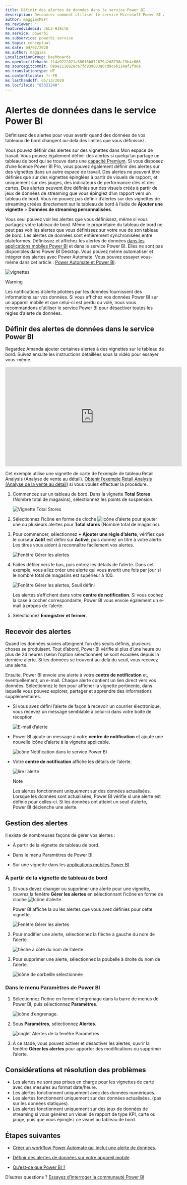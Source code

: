 ```yaml
---
title: Définir des alertes de données dans le service Power BI
description: Découvrez comment utiliser le service Microsoft Power BI afin de définir des alertes pour vous avertir quand des données de vos tableaux de bord changent au-delà des limites que vous définissez.
author: maggiesMSFT
ms.reviewer: ''
featuredvideoid: JbL2-HJ8clE
ms.service: powerbi
ms.subservice: powerbi-service
ms.topic: conceptual
ms.date: 04/02/2020
ms.author: maggies
LocalizationGroup: Dashboards
ms.openlocfilehash: f14a9222021a38616b872679a2d8798c15b4c666
ms.sourcegitcommit: 0e9e211082eca7fd939803e0cd9c6b114af2f90a
ms.translationtype: HT
ms.contentlocale: fr-FR
ms.lasthandoff: 05/13/2020
ms.locfileid: "83321248"
---
```

# <a name="data-alerts-in-the-power-bi-service"></a>Alertes de données dans le service Power BI

Définissez des alertes pour vous avertir quand des données de vos tableaux de bord changent au-delà des limites que vous définissez.

Vous pouvez définir des alertes sur des vignettes dans Mon espace de travail. Vous pouvez également définir des alertes si quelqu’un partage un tableau de bord qui se trouve dans une [capacité Premium](../admin/service-premium-what-is.md). Si vous disposez d’une licence Power BI Pro, vous pouvez également définir des alertes sur des vignettes dans un autre espace de travail. Des alertes ne peuvent être définies que sur des vignettes épinglées à partir de visuels de rapport, et uniquement sur des jauges, des indicateurs de performance clés et des cartes. Des alertes peuvent être définies sur des visuels créés à partir de jeux de données de streaming que vous épinglez d’un rapport vers un tableau de bord. Vous ne pouvez pas définir d’alertes sur des vignettes de streaming créées directement sur le tableau de bord à l’aide de **Ajouter une vignette** > **Données de streaming personnalisées**.

Vous seul pouvez voir les alertes que vous définissez, même si vous partagez votre tableau de bord. Même le propriétaire du tableau de bord ne peut pas voir les alertes que vous définissez sur votre vue de son tableau de bord. Les alertes de données sont entièrement synchronisées entre plateformes. Définissez et affichez les alertes de données [dans les applications mobiles Power BI](../consumer/mobile/mobile-set-data-alerts-in-the-mobile-apps.md) et dans le service Power BI. Elles ne sont pas disponibles dans Power BI Desktop. Vous pouvez même automatiser et intégrer des alertes avec Power Automate. Vous pouvez essayer vous-même dans cet article : [Power Automate et Power BI](../collaborate-share/service-flow-integration.md).

![vignettes](media/service-set-data-alerts/powerbi-alert-types-new.png)

> [!WARNING]
> Les notifications d’alerte pilotées par les données fournissent des informations sur vos données. Si vous affichez vos données Power BI sur un appareil mobile et que celui-ci est perdu ou volé, nous vous recommandons d’utiliser le service Power BI pour désactiver toutes les règles d’alerte de données.

## <a name="set-data-alerts-in-the-power-bi-service"></a>Définir des alertes de données dans le service Power BI

Regardez Amanda ajouter certaines alertes à des vignettes sur le tableau de bord. Suivez ensuite les instructions détaillées sous la vidéo pour essayer vous-même.

<iframe width="560" height="315" src="https://www.youtube.com/embed/JbL2-HJ8clE" frameborder="0" allowfullscreen></iframe>

Cet exemple utilise une vignette de carte de l’exemple de tableau Retail Analysis (Analyse de vente au détail). [Obtenir l’exemple Retail Analysis (Analyse de la vente au détail)](sample-retail-analysis.md#get-the-content-pack-for-this-sample) si vous voulez effectuer la procédure.

1. Commencez sur un tableau de bord. Dans la vignette **Total Stores** (Nombre total de magasins), sélectionnez les points de suspension.

   ![Vignette Total Stores](media/service-set-data-alerts/powerbi-card.png)

1. Sélectionnez l’icône en forme de cloche ![Icône d’alerte](media/service-set-data-alerts/power-bi-bell-icon.png) pour ajouter une ou plusieurs alertes pour **Total stores** (Nombre total de magasins).

1. Pour commencer, sélectionnez **+ Ajouter une règle d’alerte**, vérifiez que le curseur **Actif** est défini sur **Activé**, puis donnez un titre à votre alerte. Les titres vous aident à reconnaître facilement vos alertes.

   ![Fenêtre Gérer les alertes](media/service-set-data-alerts/powerbi-alert-title.png)

1. Faites défiler vers le bas, puis entrez les détails de l’alerte.  Dans cet exemple, vous allez créer une alerte qui vous avertit une fois par jour si le nombre total de magasins est supérieur à 100.

   ![Fenêtre Gérer les alertes, Seuil défini](media/service-set-data-alerts/power-bi-set-alert-details.png)

    Les alertes s’affichent dans votre **centre de notification**. Si vous cochez la case à cocher correspondante, Power BI vous envoie également un e-mail à propos de l’alerte.

1. Sélectionnez **Enregistrer et fermer**.

## <a name="receiving-alerts"></a>Recevoir des alertes

Quand les données suivies atteignent l’un des seuils définis, plusieurs choses se produisent. Tout d’abord, Power BI vérifie si plus d’une heure ou plus de 24 heures (selon l’option sélectionnée) se sont écoulées depuis la dernière alerte. Si les données se trouvent au-delà du seuil, vous recevez une alerte.

Ensuite, Power BI envoie une alerte à votre **centre de notification** et, éventuellement, un e-mail. Chaque alerte contient un lien direct vers vos données. Sélectionnez le lien pour afficher la vignette pertinente, dans laquelle vous pouvez explorer, partager et apprendre des informations supplémentaires.  

* Si vous avez défini l’alerte de façon à recevoir un courrier électronique, vous recevez un message semblable à celui-ci dans votre boîte de réception.

   ![E-mail d’alerte](media/service-set-data-alerts/powerbi-alerts-email.png)

* Power BI ajoute un message à votre **centre de notification** et ajoute une nouvelle icône d’alerte à la vignette applicable.

   ![icône Notification dans le service Power BI](media/service-set-data-alerts/powerbi-alert-notifications.png)

* Votre **centre de notification** affiche les détails de l’alerte.

    ![lire l’alerte](media/service-set-data-alerts/powerbi-alert-notification.png)

   > [!NOTE]
   > Les alertes fonctionnent uniquement sur des données actualisées. Lorsque les données sont actualisées, Power BI vérifie si une alerte est définie pour celles-ci. Si les données ont atteint un seuil d’alerte, Power BI déclenche une alerte.

## <a name="managing-alerts"></a>Gestion des alertes

Il existe de nombreuses façons de gérer vos alertes :

* À partir de la vignette de tableau de bord.

* Dans le menu Paramètres de Power BI.

* Sur une vignette dans les [applications mobiles Power BI](../consumer/mobile/mobile-set-data-alerts-in-the-mobile-apps.md).

### <a name="from-the-dashboard-tile"></a>À partir de la vignette de tableau de bord

1. Si vous devez changer ou supprimer une alerte pour une vignette, rouvrez la fenêtre **Gérer les alertes** en sélectionnant l’icône en forme de cloche ![Icône d’alerte](media/service-set-data-alerts/power-bi-bell-icon.png).

    Power BI affiche la ou les alertes que vous avez définies pour cette vignette.

    ![Fenêtre Gérer les alertes](media/service-set-data-alerts/powerbi-see-alerts.png)

1. Pour modifier une alerte, sélectionnez la flèche à gauche du nom de l’alerte.

    ![flèche à côté du nom de l’alerte](media/service-set-data-alerts/powerbi-see-alerts-arrow.png)

1. Pour supprimer une alerte, sélectionnez la poubelle à droite du nom de l’alerte.

      ![icône de corbeille sélectionnée](media/service-set-data-alerts/powerbi-see-alerts-delete.png)

### <a name="from-the-power-bi-settings-menu"></a>Dans le menu Paramètres de Power BI

1. Sélectionnez l’icône en forme d’engrenage dans la barre de menus de Power BI, puis sélectionnez **Paramètres**.

    ![icône d’engrenage](media/service-set-data-alerts/powerbi-gear-icon.png).

1. Sous **Paramètres**, sélectionnez **Alertes**.

    ![onglet Alertes de la fenêtre Paramètres](media/service-set-data-alerts/powerbi-alert-settings.png)

1. À ce stade, vous pouvez activer et désactiver les alertes, ouvrir la fenêtre **Gérer les alertes** pour apporter des modifications ou supprimer l’alerte.

## <a name="considerations-and-troubleshooting"></a>Considérations et résolution des problèmes

* Les alertes ne sont pas prises en charge pour les vignettes de carte avec des mesures au format date/heure.
* Les alertes fonctionnent uniquement avec des données numériques.
* Les alertes fonctionnent uniquement sur des données actualisées. (pas sur les données statiques).
* Les alertes fonctionnent uniquement sur des jeux de données de streaming si vous générez un visuel de rapport de type KPI, carte ou jauge, puis que vous épinglez ce visuel au tableau de bord.


## <a name="next-steps"></a>Étapes suivantes

* [Créer un workflow Power Automate qui inclut une alerte de données](../collaborate-share/service-flow-integration.md).

* [Définir des alertes de données sur votre appareil mobile](../consumer/mobile/mobile-set-data-alerts-in-the-mobile-apps.md).

* [Qu’est-ce que Power BI ?](../fundamentals/power-bi-overview.md)

D’autres questions ? [Essayez d’interroger la communauté Power BI](https://community.powerbi.com/)
